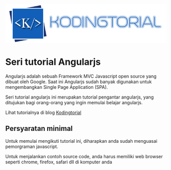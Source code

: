 [![alt tag](https://raw.githubusercontent.com/Kodingtorial/seri-tutorial-angularjs/master/kodingtorial.png)](http://www.kodingtorial.com)

# Seri tutorial Angularjs
Angularjs adalah sebuah Framework MVC Javascript open source yang dibuat oleh Google. Saat ini Angularjs sudah banyak digunakan untuk mengembangkan Single Page Application (SPA). 

Seri tutorial angularjs ini merupakan tutorial pengantar angularjs, yang ditujukan bagi orang-orang yang ingin memulai belajar angularjs.

Lihat tutorialnya di blog [Kodingtorial]

## Persyaratan minimal

Untuk memulai mengikuti tutorial ini, diharapkan anda sudah menguasai pemorgraman javascript.

Untuk menjalankan contoh source code, anda harus memiliki web browser seperti chrome, firefox, safari dll di komputer anda


[Kodingtorial]: <http://www.kodingtorial.com>